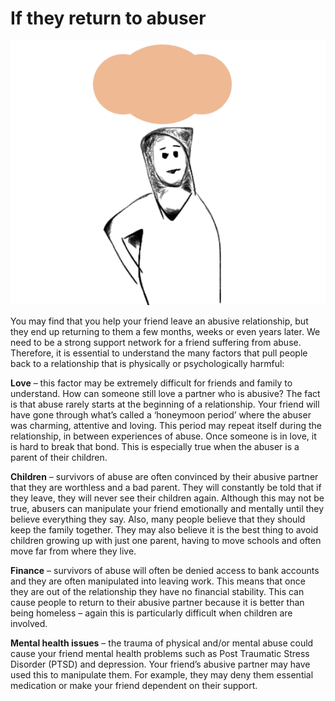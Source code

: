 # If they return to abuser

![](../.gitbook/assets/cycle_of_abuse.gif)

You may find that you help your friend leave an abusive relationship, but they end up returning to them a few months, weeks or even years later. We need to be a strong support network for a friend suffering from abuse. Therefore, it is essential to understand the many factors that pull people back to a relationship that is physically or psychologically harmful:

**Love** – this factor may be extremely difficult for friends and family to understand. How can someone still love a partner who is abusive? The fact is that abuse rarely starts at the beginning of a relationship. Your friend will have gone through what’s called a ‘honeymoon period’ where the abuser was charming, attentive and loving. This period may repeat itself during the relationship, in between experiences of abuse. Once someone is in love, it is hard to break that bond. This is especially true when the abuser is a parent of their children.

**Children** – survivors of abuse are often convinced by their abusive partner that they are worthless and a bad parent. They will constantly be told that if they leave, they will never see their children again. Although this may not be true, abusers can manipulate your friend emotionally and mentally until they believe everything they say. Also, many people believe that they should keep the family together. They may also believe it is the best thing to avoid children growing up with just one parent, having to move schools and often move far from where they live.

**Finance** – survivors of abuse will often be denied access to bank accounts and they are often manipulated into leaving work. This means that once they are out of the relationship they have no financial stability. This can cause people to return to their abusive partner because it is better than being homeless – again this is particularly difficult when children are involved.

**Mental health issues** – the trauma of physical and/or mental abuse could cause your friend mental health problems such as Post Traumatic Stress Disorder \(PTSD\) and depression. Your friend’s abusive partner may have used this to manipulate them. For example, they may deny them essential medication or make your friend dependent on their support.

